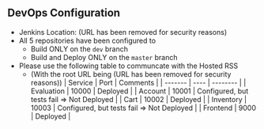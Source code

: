 ## DevOps Configuration
* Jenkins Location: (URL has been removed for security reasons)
* All 5 repositories have been configured to 
  * Build ONLY on the `dev` branch
  * Build and Deploy ONLY on the `master` branch
* Please use the following table to communcate with the Hosted RSS
  * (With the root URL being (URL has been removed for security reasons))
| Service | Port | Comments |
| ------- | ---- | -------- |
| Evaluation | 10000 | Deployed |
| Account | 10001 | Configured, but tests fail => Not Deployed |
| Cart | 10002 | Deployed |
| Inventory | 10003 | Configured, but tests fail => Not Deployed |
| Frontend | 9000 | Deployed |
